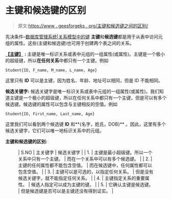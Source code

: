 # 主键和候选键的区别

> 原文:[https://www . geesforgeks . org/主键和候选键之间的区别/](https://www.geeksforgeeks.org/difference-between-primary-and-candidate-key/)

先决条件–[数据库管理系统|关系模型中的键](https://www.geeksforgeeks.org/dbms-keys-candidate-super-primary-alternate-and-foreign/)
**主键**和**候选键**都是用于从表中访问元组的属性。这些(主键和候选键)也可用于创建两个表之间的关系。

[**【主键】**](#PrimaryKey) **:**
主键是唯一标识关系或表中元组的一组属性(或属性)。主键是一个极小的超级键，所以**在任何关系**中都只有一个主键。例如

```
Student{ID, F_name, M_name, L_name, Age} 
```

这里只有 **ID** 可以是主键，因为姓名、年龄、地址可以相同，但是 ID 不能相同。

**候选关键字:**
候选关键字是唯一标识关系或表中元组的一组属性(或属性)。我们知道主键是一个极小的超级键，所以在任何关系中都只有一个主键，但是可以有多个候选键。候选键的属性可以包含与主键相反的空值。例如

```
Student{ID, First_name, Last_name, Age} 
```

这里我们可以看到两个候选键 **ID** 和**{名字，姓氏，DOB}** 。因此，这里有多个候选关键字，它们可以唯一地标识关系中的元组。

**主键和候选键的区别:**

<figure class="table">

| S.NO | 主关键字 | 候选关键字 |
| 1. | 主键是最小超级键。所以一个关系中只有一个主键。 | 而在一个关系中可以有多个候选键。 |
| 2. | 主键的任何属性都不能包含空值。 | 而在候选键中，任何属性都可以包含空值。 |
| 3. | 主键可以是可选的，以指定任何关系。 | 但是没有候选关键字，就不能指定任何关系。 |
| 4. | 主键指定关系的重要属性。 | 候选人指定可以成为主键的键。 |
| 5. | 它确认主键是候选键。 | 但是候选键是否可以是主键还没有得到证实。 |

</figure>